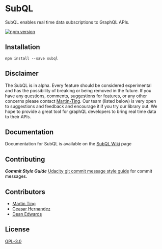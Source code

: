 # SubQL
SubQL enables real time data subscriptions to GraphQL APIs. 

[![npm version](https://badge.fury.io/js/subql.svg)](https://badge.fury.io/js/subql)

## Installation
```npm install --save subql```

## Disclaimer
The SubQL is in alpha. Every feature should be considered experimental and has the possibility of breaking or being removed in the future. If you have any questions, comments, suggestions for features, or any other concerns please contact [Martin-Ting](https://github.com/martin-ting). Our team (listed below) is very open to suggestions and feedback and encourage it if you try our library out. We hope to provide a great tool for graphQL developers to bring real time data to their APIs.

## Documentation
Documentation for SubQL is available on the [SubQL Wiki](https://github.com/CMDco/SubQL/wiki) page

## Contributing
***Commit Style Guide***
[Udacity git commit message style guide](https://udacity.github.io/git-styleguide/) for commit messages.

## Contributors
- [Martin Ting](https://github.com/Martin-Ting)
- [Ceasar Hernandez](https://github.com/cesarhernar)
- [Dean Edwards](https://github.com/deancode)

## License
[GPL-3.0](https://opensource.org/licenses/GPL-3.0)
